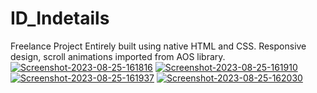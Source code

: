 # ID_Indetails
Freelance Project Entirely built using native HTML and CSS. Responsive design, scroll animations imported from AOS library.
<a href="https://ibb.co/YpkLbHY"><img src="https://i.ibb.co/Ch7HWRN/Screenshot-2023-08-25-161816.png" alt="Screenshot-2023-08-25-161816" border="0" /></a>
<a href="https://ibb.co/xLFr5vc"><img src="https://i.ibb.co/3dRPhX8/Screenshot-2023-08-25-161910.png" alt="Screenshot-2023-08-25-161910" border="0" /></a>
<a href="https://ibb.co/rwRW4Rd"><img src="https://i.ibb.co/9rkMskZ/Screenshot-2023-08-25-161937.png" alt="Screenshot-2023-08-25-161937" border="0" /></a>
<a href="https://ibb.co/mCbXBpq"><img src="https://i.ibb.co/cckCvqF/Screenshot-2023-08-25-162030.png" alt="Screenshot-2023-08-25-162030" border="0" /></a>
